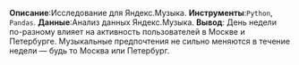 
**Описание**:Исследование для Яндекс.Музыка.
**Инструменты**:`Python`, `Pandas`.
**Данные**:Анализ данных Яндекс.Музыка.
**Вывод**:
День недели по-разному влияет на активность пользователей в Москве и Петербурге.
Музыкальные предпочтения не сильно меняются в течение недели — будь то Москва или Петербург. 
